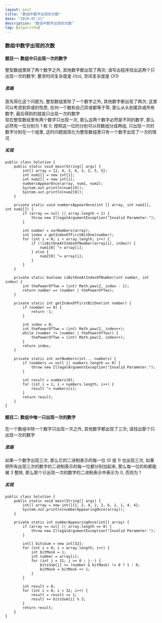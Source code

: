 ```yaml
---
layout: post
title: "数组中数字出现的次数"
date: "2019-07-21"
description: "数组中数字出现的次数"
tag: [algorithm]
---
```


### 数组中数字出现的次数

#### 题目一: 数组中只出现一次的数字
整型数组里除了两个数字之外, 其他数字都出现了两次; 请写出程序找出这两个只出现一次的数字; 要求时间复杂度是 $O(n)$, 空间复杂度是 $O(1)$

##### 思路
首先简化这个问题为, 整型数组里除了一个数字之外, 其他数字都出现了两次; 这里可以考虑到异或的性质, 任何一个数和自己异或都等于零; 那么从头到尾异或所有数字, 最后得到的就是只出现一次的数字  
现在整型数组里有两个数字只出现一次, 那么这两个数字必然是不同的数字, 那么必然有一位分别为 1 和 0; 按照这一位的分别可以将数组分成两组, 只出现一次的数字分别在一个组里, 这时问题就简化为整型数组里只有一个数字出现了一次的情况

##### 实现
```
public class Solution {
    public static void main(String[] args) {
        int[] array = {2, 4, 3, 6, 3, 2, 5, 5};
        int num1[] = new int[1];
        int num2[] = new int[1];
        numbersAppearOnce(array, num1, num2);
        System.out.println(num1[0]);
        System.out.println(num2[0]);
    }

    private static void numbersAppearOnce(int [] array, int num1[], int num2[]) {
        if (array == null || array.length < 2) {
            throw new IllegalArgumentException("Invalid Parameter.");
        }

        int number = xorNumbers(array);
        int index = getIndexOfFirstBitOne(number);
        for (int i = 0; i < array.length; i++) {
            if (!isBitOneAtIndexOfNumber(array[i], index)) {
                num1[0] ^= array[i];
            } else {
                num2[0] ^= array[i];
            }
        }
    }

    private static boolean isBitOneAtIndexOfNumber(int number, int index) {
        int thePowerOfTwo = (int) Math.pow(2, index - 1);
        return number == (number | thePowerOfTwo);
    }

    private static int getIndexOfFirstBitOne(int number) {
        if (number == 0) {
            return -1;
        }

        int index = 0;
        int thePowerOfTwo = (int) Math.pow(2, index++);
        while (number != (number | thePowerOfTwo)) {
            thePowerOfTwo = (int) Math.pow(2, index++);
        }
        return index;
    }

    private static int xorNumbers(int... numbers) {
        if (numbers == null || numbers.length == 0) {
            throw new IllegalArgumentException("Invalid Parameter.");
        }

        int result = numbers[0];
        for (int i = 1; i < numbers.length; i++) {
            result ^= numbers[i];
        }
        return result;
    }
}
```

#### 题目二: 数组中唯一只出现一次的数字
在一个数组中除一个数字只出现一次之外, 其他数字都出现了三次; 请找出那个只出现一次的数字

##### 思路
如果一个数字出现三次, 那么它的二进制表示的每一位 (0 或 1) 也出现三次, 如果把所有出现三次的数字的二进制表示的每一位都分别加起来, 那么每一位的和都能被 3 整除, 那么那个只出现一次的数字的二进制表示中表示为 0, 否则为 1

##### 实现
```
public class Solution {
    public static void main(String[] args) {
        int[] array = new int[]{1, 2, 4, 2, 2, 6, 1, 1, 4, 4};
        System.out.println(numberAppearingOnce(array));
    }

    private static int numberAppearingOnce(int[] array) {
        if (array == null || array.length == 0) {
            throw new IllegalArgumentException("Invalid Parameter.");
        }

        int[] bitsSum = new int[32];
        for (int i = 0; i < array.length; i++) {
            int bitMask = 1;
            int number = array[i];
            for (int j = 31; j >= 0 ; j--) {
                bitsSum[j] += (number & bitMask) != 0 ? 1 : 0;
                bitMask = bitMask << 1;
            }
        }

        int result = 0;
        for (int i = 0; i < 32; i++) {
            result = result << 1;
            result += bitsSum[i] % 3;
        }
        return result;
    }
}
```
